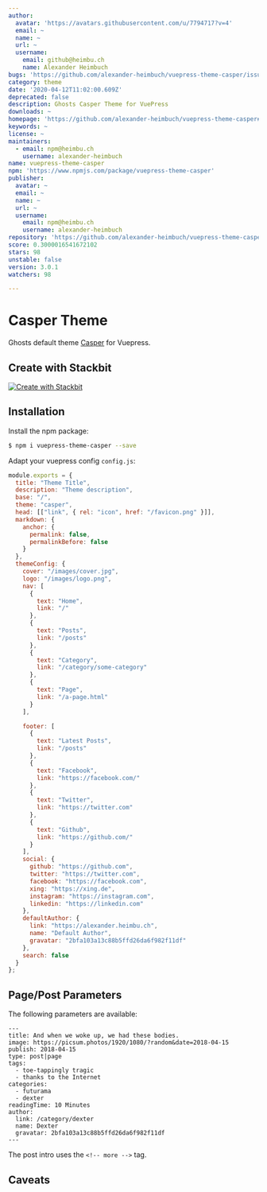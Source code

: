 ```yaml
---
author:
  avatar: 'https://avatars.githubusercontent.com/u/7794717?v=4'
  email: ~
  name: ~
  url: ~
  username:
    email: github@heimbu.ch
    name: Alexander Heimbuch
bugs: 'https://github.com/alexander-heimbuch/vuepress-theme-casper/issues'
category: theme
date: '2020-04-12T11:02:00.609Z'
deprecated: false
description: Ghosts Casper Theme for VuePress
downloads: ~
homepage: 'https://github.com/alexander-heimbuch/vuepress-theme-casper#readme'
keywords: ~
license: ~
maintainers:
  - email: npm@heimbu.ch
    username: alexander-heimbuch
name: vuepress-theme-casper
npm: 'https://www.npmjs.com/package/vuepress-theme-casper'
publisher:
  avatar: ~
  email: ~
  name: ~
  url: ~
  username:
    email: npm@heimbu.ch
    username: alexander-heimbuch
repository: 'https://github.com/alexander-heimbuch/vuepress-theme-casper'
score: 0.3000016541672102
stars: 98
unstable: false
version: 3.0.1
watchers: 98

---
```


# Casper Theme

Ghosts default theme [Casper](https://github.com/TryGhost/Casper) for Vuepress.

## Create with Stackbit

[![Create with Stackbit](https://assets.stackbit.com/badge/create-with-stackbit.svg)](https://app.stackbit.com/create?theme=https://github.com/alexander-heimbuch/vuepress-theme-casper)

## Installation

Install the npm package:

```bash
$ npm i vuepress-theme-casper --save
```

Adapt your vuepress config `config.js`:

```js
module.exports = {
  title: "Theme Title",
  description: "Theme description",
  base: "/",
  theme: "casper",
  head: [["link", { rel: "icon", href: "/favicon.png" }]],
  markdown: {
    anchor: {
      permalink: false,
      permalinkBefore: false
    }
  },
  themeConfig: {
    cover: "/images/cover.jpg",
    logo: "/images/logo.png",
    nav: [
      {
        text: "Home",
        link: "/"
      },
      {
        text: "Posts",
        link: "/posts"
      },
      {
        text: "Category",
        link: "/category/some-category"
      },
      {
        text: "Page",
        link: "/a-page.html"
      }
    ],

    footer: [
      {
        text: "Latest Posts",
        link: "/posts"
      },
      {
        text: "Facebook",
        link: "https://facebook.com/"
      },
      {
        text: "Twitter",
        link: "https://twitter.com"
      },
      {
        text: "Github",
        link: "https://github.com/"
      }
    ],
    social: {
      github: "https://github.com",
      twitter: "https://twitter.com",
      facebook: "https://facebook.com",
      xing: "https://xing.de",
      instagram: "https://instagram.com",
      linkedin: "https://linkedin.com"
    },
    defaultAuthor: {
      link: "https://alexander.heimbu.ch",
      name: "Default Author",
      gravatar: "2bfa103a13c88b5ffd26da6f982f11df"
    },
    search: false
  }
};
```

## Page/Post Parameters

The following parameters are available:

```
---
title: And when we woke up, we had these bodies.
image: https://picsum.photos/1920/1080/?random&date=2018-04-15
publish: 2018-04-15
type: post|page
tags:
  - toe-tappingly tragic
  - thanks to the Internet
categories:
  - futurama
  - dexter
readingTime: 10 Minutes
author:
  link: /category/dexter
  name: Dexter
  gravatar: 2bfa103a13c88b5ffd26da6f982f11df
---
```

The post intro uses the `<!-- more -->` tag.

## Caveats

